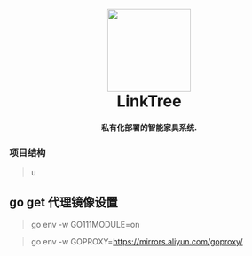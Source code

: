 <h1 align="center">
  <br>
  <a href="https://github.com/DL-NEST/linktree_server" alt="logo" ><img src="http://1.14.96.5:10086/images/2022/04/13/logofa82a6906044862c.png" width="150"/></a>
  <br>
      LinkTree
  <br>
</h1>
<h4 align="center">私有化部署的智能家具系统.</h4>


### 项目结构

> u
## go get 代理镜像设置

> go env -w GO111MODULE=on

> go env -w GOPROXY=https://mirrors.aliyun.com/goproxy/